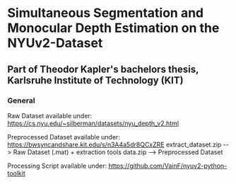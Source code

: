 # Simultaneous Segmentation and Monocular Depth Estimation on the NYUv2-Dataset
## Part of Theodor Kapler's bachelors thesis, Karlsruhe Institute of Technology (KIT)

### General
Raw Dataset available under:
https://cs.nyu.edu/~silberman/datasets/nyu_depth_v2.html

Preprocessed Dataset available under:
https://bwsyncandshare.kit.edu/s/n3A4a5dr8QCxZRE
    extract_dataset.zip --> Raw Dataset (.mat) + extraction tools
    data.zip --> Preprocessed Dataset

Processing Script available under:
https://github.com/VainF/nyuv2-python-toolkit
